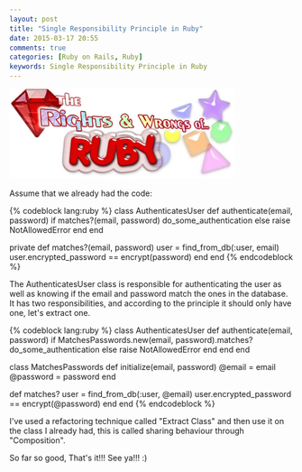 ```yaml
---
layout: post
title: "Single Responsibility Principle in Ruby"
date: 2015-03-17 20:55
comments: true
categories: [Ruby on Rails, Ruby]
keywords: Single Responsibility Principle in Ruby
---
```


<p>
  <img src="/images/rights_and_wrongsof_ruby.jpg" width="400" alt="Single Responsibility Principle in Ruby" />
</p>

<p>
  Assume that we already had the code:
</p>

{% codeblock lang:ruby %}
class AuthenticatesUser
  def authenticate(email, password)
    if matches?(email, password)
     do_some_authentication
    else
      raise NotAllowedError
    end
  end

  private
  def matches?(email, password)
    user = find_from_db(:user, email)
    user.encrypted_password == encrypt(password)
  end
end
{% endcodeblock %}

<p>
  The AuthenticatesUser class is responsible for authenticating the user as well as knowing if the email and password match the ones in the database. It has two responsibilities, and according to the principle it should only have one, let's extract one.
</p>

{% codeblock lang:ruby %}
class AuthenticatesUser
  def authenticate(email, password)
    if MatchesPasswords.new(email, password).matches?
     do_some_authentication
    else
      raise NotAllowedError
    end
  end
end

class MatchesPasswords
  def initialize(email, password)
     @email = email
     @password = password
  end

  def matches?
    user = find_from_db(:user, @email)
    user.encrypted_password == encrypt(@password)
  end
end
{% endcodeblock %}

<p>
  I've used a refactoring technique called "Extract Class" and then use it on the class I already had, this is called sharing behaviour through "Composition".
</p>

<p>
  So far so good, That's it!!! See ya!!! :)
</p>